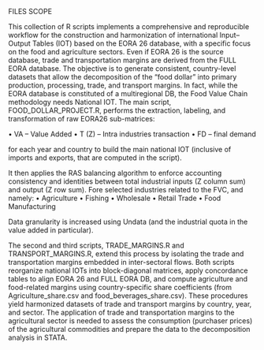 FILES SCOPE

This collection of R scripts implements a comprehensive and reproducible workflow for the construction and harmonization of international Input–Output Tables (IOT) based on the EORA 26 database, with a specific focus on the food and agriculture sectors. 
Even if EORA 26 is the source database, trade and transportation margins are derived from the FULL EORA database.
The objective is to generate consistent, country-level datasets that allow the decomposition of the “food dollar” into primary production, processing, trade, and transport margins. In fact, while the EORA database is constituted of a multiregional DB, the Food Value Chain methodology needs National IOT.
The main script, FOOD_DOLLAR_PROJECT.R, performs the extraction, labeling, and transformation of raw EORA26 sub-matrices:

•	VA – Value Added
•	T (Z) – Intra industries transaction
•	FD – final demand

for each year and country to build the main national IOT (inclusive of imports and exports, that are computed in the script).

It then applies the RAS balancing algorithm to enforce accounting consistency and identities between total industrial inputs (Z column sum) and output (Z row sum).
Fore selected industries related to the FVC, and namely:
•	Agriculture
•	Fishing
•	Wholesale 
•	Retail Trade
•	Food Manufacturing

Data granularity is increased using Undata (and the industrial quota in the value added in particular).

The second and third scripts, TRADE_MARGINS.R and TRANSPORT_MARGINS.R, extend this process by isolating the trade and transportation margins embedded in inter-sectoral flows. Both scripts reorganize national IOTs into block-diagonal matrices, apply concordance tables to align EORA 26 and FULL EORA DB, and compute agriculture and food-related margins using country-specific share coefficients (from Agriculture_share.csv and food_beverages_share.csv). These procedures yield harmonized datasets of trade and transport margins by country, year, and sector. The application of trade and transportation margins to the agricultural sector is needed to assess the consumption (purchaser prices) of the agricultural commodities and prepare the data to the decomposition analysis in STATA.
